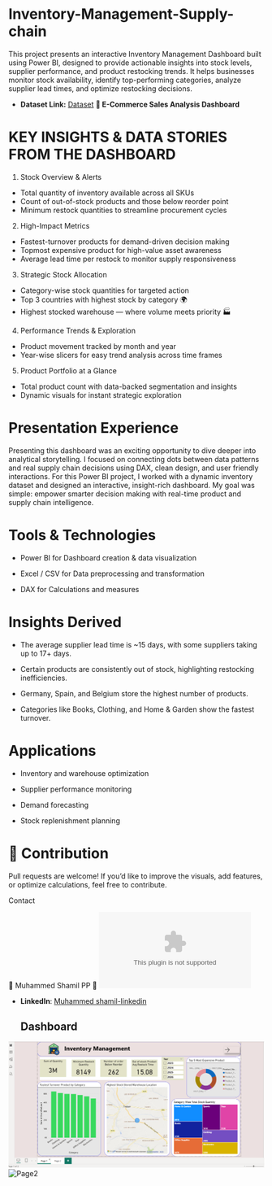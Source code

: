 # Inventory-Management-Supply-chain
This project presents an interactive Inventory Management Dashboard built using Power BI, designed to provide actionable insights into stock levels, supplier performance, and product restocking trends.
It helps businesses monitor stock availability, identify top-performing categories, analyze supplier lead times, and optimize restocking decisions.

- **Dataset Link:** [Dataset](https://github.com/shamilshamuh/Inventory-Management-Supply-chain/blob/main/Inventory%20Management_Analysis.xlsx)
**🛒 E-Commerce Sales Analysis Dashboard**

# KEY INSIGHTS & DATA STORIES FROM THE DASHBOARD
1. Stock Overview & Alerts
- Total quantity of inventory available across all SKUs
- Count of out-of-stock products and those below reorder point
- Minimum restock quantities to streamline procurement cycles
2. High-Impact Metrics
- Fastest-turnover products for demand-driven decision making
- Topmost expensive product for high-value asset awareness
- Average lead time per restock to monitor supply responsiveness
3. Strategic Stock Allocation
- Category-wise stock quantities for targeted action
- Top 3 countries with highest stock by category 🌍
- Highest stocked warehouse — where volume meets priority 🏭
4. Performance Trends & Exploration
- Product movement tracked by month and year
- Year-wise slicers for easy trend analysis across time frames
5. Product Portfolio at a Glance
- Total product count with data-backed segmentation and insights
- Dynamic visuals for instant strategic exploration
 # Presentation Experience
 Presenting this dashboard was an exciting opportunity to dive deeper into analytical storytelling. I focused on connecting dots between data patterns and real supply chain decisions using DAX, clean design, and user friendly interactions.
For this Power BI project, I worked with a dynamic inventory dataset and designed an interactive, insight-rich dashboard. My goal was simple: empower smarter decision making with real-time product and supply chain intelligence. 
# Tools & Technologies

- Power BI for Dashboard creation & data visualization

- Excel / CSV for Data preprocessing and transformation

- DAX for Calculations and measures
  
# Insights Derived

- The average supplier lead time is ~15 days, with some suppliers taking up to 17+ days.

- Certain products are consistently out of stock, highlighting restocking inefficiencies.

- Germany, Spain, and Belgium store the highest number of products.

- Categories like Books, Clothing, and Home & Garden show the fastest turnover.
# Applications

- Inventory and warehouse optimization

- Supplier performance monitoring

- Demand forecasting

- Stock replenishment planning
 # 🤝 Contribution

Pull requests are welcome! If you’d like to improve the visuals, add features, or optimize calculations, feel free to contribute.

Contact

👤 Muhammed Shamil PP
📧 ![Email](https://ww.gmail.com/in/shamilmohd26@gmail.com)

- **LinkedIn**: [Muhammed shamil-linkedin ](https://www.linkedin.com/in/muhammedshamilpp)

  ## Dashboard
![Page1](https://github.com/shamilshamuh/Inventory-Management-Supply-chain/blob/main/Inventory%20dashboard%201.png)
![Page2](hhttps://github.com/shamilshamuh/Inventory-Management-Supply-chain/blob/main/Inventory%20dashboard%202.png)


